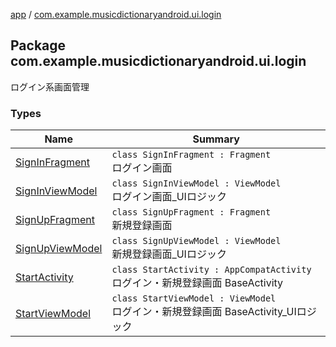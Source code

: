[app](../index.md) / [com.example.musicdictionaryandroid.ui.login](./index.md)

## Package com.example.musicdictionaryandroid.ui.login

ログイン系画面管理

### Types

| Name | Summary |
|---|---|
| [SignInFragment](-sign-in-fragment/index.md) | `class SignInFragment : Fragment`<br>ログイン画面 |
| [SignInViewModel](-sign-in-view-model/index.md) | `class SignInViewModel : ViewModel`<br>ログイン画面_UIロジック |
| [SignUpFragment](-sign-up-fragment/index.md) | `class SignUpFragment : Fragment`<br>新規登録画面 |
| [SignUpViewModel](-sign-up-view-model/index.md) | `class SignUpViewModel : ViewModel`<br>新規登録画面_UIロジック |
| [StartActivity](-start-activity/index.md) | `class StartActivity : AppCompatActivity`<br>ログイン・新規登録画面 BaseActivity |
| [StartViewModel](-start-view-model/index.md) | `class StartViewModel : ViewModel`<br>ログイン・新規登録画面 BaseActivity_UIロジック |
